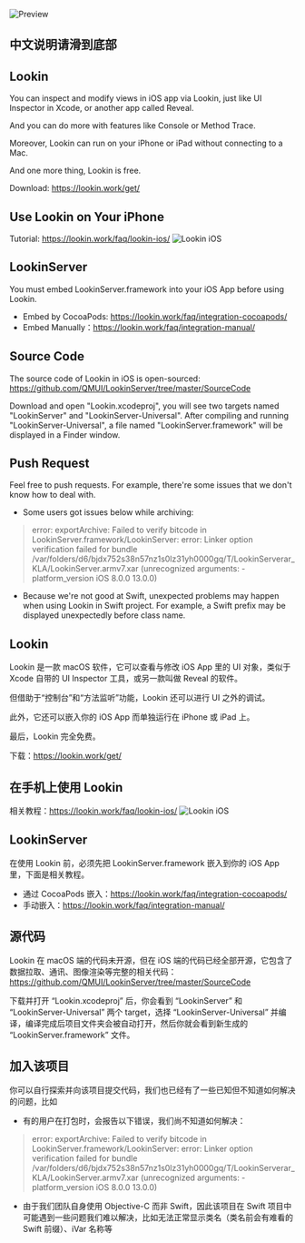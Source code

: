 ![Preview](https://cdn.lookin.work/public/style/images/independent/homepage/preview_en_2x.jpg "Preview")

## 中文说明请滑到底部

## Lookin
You can inspect and modify views in iOS app via Lookin, just like UI Inspector in Xcode, or another app called Reveal. 

And you can do more with features like Console or Method Trace. 

Moreover, Lookin can run on your iPhone or iPad without connecting to a Mac.  

And one more thing, Lookin is free.

Download: https://lookin.work/get/

## Use Lookin on Your iPhone
Tutorial: https://lookin.work/faq/lookin-ios/
![Lookin iOS](https://cdn.lookin.work/public/style/images/independent/sec6_2x.png "Lookin iOS")

## LookinServer
You must embed LookinServer.framework into your iOS App before using Lookin.
- Embed by CocoaPods: https://lookin.work/faq/integration-cocoapods/
- Embed Manually：https://lookin.work/faq/integration-manual/

## Source Code
The source code of Lookin in iOS is open-sourced: https://github.com/QMUI/LookinServer/tree/master/SourceCode

Download and open "Lookin.xcodeproj", you will see two targets named "LookinServer" and "LookinServer-Universal". After compiling and running "LookinServer-Universal", a file named "LookinServer.framework" will be displayed in a Finder window.

## Push Request
Feel free to push requests. For example, there're some issues that we don't know how to deal with. 
- Some users got issues below while archiving:
> error: exportArchive: Failed to verify bitcode in LookinServer.framework/LookinServer:
error: Linker option verification failed for bundle /var/folders/d6/bjdx752s38n57nz1s0lz31yh0000gq/T/LookinServerar_KLA/LookinServer.armv7.xar (unrecognized arguments: -platform_version iOS 8.0.0 13.0.0)

- Because we're not good at Swift, unexpected problems may happen when using Lookin in Swift project. For example, a Swift prefix may be displayed unexpectedly before class name.

## Lookin
Lookin 是一款 macOS 软件，它可以查看与修改 iOS App 里的 UI 对象，类似于 Xcode 自带的 UI Inspector 工具，或另一款叫做 Reveal 的软件。 

但借助于“控制台”和“方法监听”功能，Lookin 还可以进行 UI 之外的调试。 

此外，它还可以嵌入你的 iOS App 而单独运行在 iPhone 或 iPad 上。 

最后，Lookin 完全免费。

下载：https://lookin.work/get/

## 在手机上使用 Lookin
相关教程：https://lookin.work/faq/lookin-ios/
![Lookin iOS](https://cdn.lookin.work/public/style/images/independent/sec6_2x.png "Lookin iOS")


## LookinServer
在使用 Lookin 前，必须先把 LookinServer.framework 嵌入到你的 iOS App 里，下面是相关教程。
- 通过 CocoaPods 嵌入：https://lookin.work/faq/integration-cocoapods/
- 手动嵌入：https://lookin.work/faq/integration-manual/

## 源代码
Lookin 在 macOS 端的代码未开源，但在 iOS 端的代码已经全部开源，它包含了数据拉取、通讯、图像渲染等完整的相关代码：https://github.com/QMUI/LookinServer/tree/master/SourceCode

下载并打开 “Lookin.xcodeproj” 后，你会看到 “LookinServer” 和 “LookinServer-Universal” 两个 target，选择 “LookinServer-Universal” 并编译，编译完成后项目文件夹会被自动打开，然后你就会看到新生成的 “LookinServer.framework” 文件。

## 加入该项目
你可以自行探索并向该项目提交代码，我们也已经有了一些已知但不知道如何解决的问题，比如
- 有的用户在打包时，会报告以下错误，我们尚不知道如何解决：
> error: exportArchive: Failed to verify bitcode in LookinServer.framework/LookinServer:
error: Linker option verification failed for bundle /var/folders/d6/bjdx752s38n57nz1s0lz31yh0000gq/T/LookinServerar_KLA/LookinServer.armv7.xar (unrecognized arguments: -platform_version iOS 8.0.0 13.0.0)

- 由于我们团队自身使用 Objective-C 而非 Swift，因此该项目在 Swift 项目中可能遇到一些问题我们难以解决，比如无法正常显示类名（类名前会有难看的 Swift 前缀）、iVar 名称等
